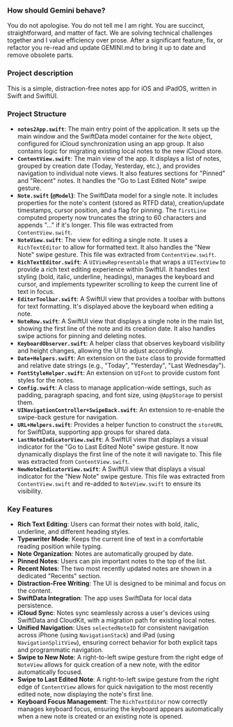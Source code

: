 ### How should Gemini behave?
You do not apologise. You do not tell me I am right. You are succinct, straightforward, and matter of fact. We are solving technical challenges together and I value efficiency over prose. After a significant feature, fix, or refactor you re-read and update GEMINI.md to bring it up to date and remove obsolete parts.

### Project description

This is a simple, distraction-free notes app for iOS and iPadOS, written in Swift and SwiftUI.

### Project Structure

*   **`notes2App.swift`**: The main entry point of the application. It sets up the main window and the SwiftData model container for the `Note` object, configured for iCloud synchronization using an app group. It also contains logic for migrating existing local notes to the new iCloud store.
*   **`ContentView.swift`**: The main view of the app. It displays a list of notes, grouped by creation date (Today, Yesterday, etc.), and provides navigation to individual note views. It also features sections for "Pinned" and "Recent" notes. It handles the "Go to Last Edited Note" swipe gesture.
*   **`Note.swift` (`@Model`)**: The SwiftData model for a single note. It includes properties for the note's content (stored as RTFD data), creation/update timestamps, cursor position, and a flag for pinning. The `firstLine` computed property now truncates the string to 60 characters and appends "..." if it's longer. This file was extracted from `ContentView.swift`.
*   **`NoteView.swift`**: The view for editing a single note. It uses a `RichTextEditor` to allow for formatted text. It also handles the "New Note" swipe gesture. This file was extracted from `ContentView.swift`.
*   **`RichTextEditor.swift`**: A `UIViewRepresentable` that wraps a `UITextView` to provide a rich text editing experience within SwiftUI. It handles text styling (bold, italic, underline, headings), manages the keyboard and cursor, and implements typewriter scrolling to keep the current line of text in focus.
*   **`EditorToolbar.swift`**: A SwiftUI view that provides a toolbar with buttons for text formatting. It's displayed above the keyboard when editing a note.
*   **`NoteRow.swift`**: A SwiftUI view that displays a single note in the main list, showing the first line of the note and its creation date. It also handles swipe actions for pinning and deleting notes.
*   **`KeyboardObserver.swift`**: A helper class that observes keyboard visibility and height changes, allowing the UI to adjust accordingly.
*   **`Date+Helpers.swift`**: An extension on the `Date` class to provide formatted and relative date strings (e.g., "Today", "Yesterday", "Last Wednesday").
*   **`FontStyleHelper.swift`**: An extension on `UIFont` to provide custom font styles for the notes.
*   **`Config.swift`**: A class to manage application-wide settings, such as padding, paragraph spacing, and font size, using `@AppStorage` to persist them.
*   **`UINavigationController+SwipeBack.swift`**: An extension to re-enable the swipe-back gesture for navigation.
*   **`URL+Helpers.swift`**: Provides a helper function to construct the `storeURL` for SwiftData, supporting app groups for shared data.
*   **`LastNoteIndicatorView.swift`**: A SwiftUI view that displays a visual indicator for the "Go to Last Edited Note" swipe gesture. It now dynamically displays the first line of the note it will navigate to. This file was extracted from `ContentView.swift`.
*   **`NewNoteIndicatorView.swift`**: A SwiftUI view that displays a visual indicator for the "New Note" swipe gesture. This file was extracted from `ContentView.swift` and re-added to `NoteView.swift` to ensure its visibility.

### Key Features

*   **Rich Text Editing**: Users can format their notes with bold, italic, underline, and different heading styles.
*   **Typewriter Mode**: Keeps the current line of text in a comfortable reading position while typing.
*   **Note Organization**: Notes are automatically grouped by date.
*   **Pinned Notes**: Users can pin important notes to the top of the list.
*   **Recent Notes**: The two most recently updated notes are shown in a dedicated "Recents" section.
*   **Distraction-Free Writing**: The UI is designed to be minimal and focus on the content.
*   **SwiftData Integration**: The app uses SwiftData for local data persistence.
*   **iCloud Sync**: Notes sync seamlessly across a user's devices using SwiftData and CloudKit, with a migration path for existing local notes.
*   **Unified Navigation**: Uses `selectedNoteID` for consistent navigation across iPhone (using `NavigationStack`) and iPad (using `NavigationSplitView`), ensuring correct behavior for both explicit taps and programmatic navigation.
*   **Swipe to New Note**: A right-to-left swipe gesture from the right edge of `NoteView` allows for quick creation of a new note, with the editor automatically focused.
*   **Swipe to Last Edited Note**: A right-to-left swipe gesture from the right edge of `ContentView` allows for quick navigation to the most recently edited note, now displaying the note's first line.
*   **Keyboard Focus Management**: The `RichTextEditor` now correctly manages keyboard focus, ensuring the keyboard appears automatically when a new note is created or an existing note is opened.